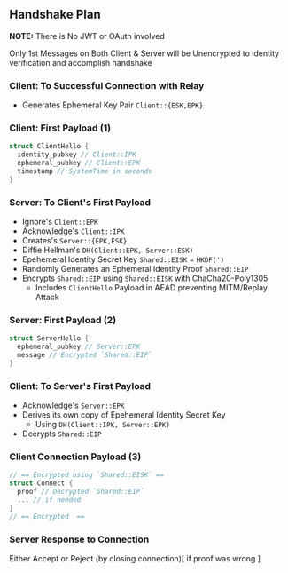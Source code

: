 ## Handshake Plan
**NOTE:** There is No JWT or OAuth involved

Only 1st Messages on Both Client & Server will be Unencrypted to identity verification and accomplish handshake

### Client: To Successful Connection with Relay
- Generates Ephemeral Key Pair `Client::{ESK,EPK}`

### Client: First Payload (1)
```rs
struct ClientHello {
  identity_pubkey // Client::IPK
  ephemeral_pubkey // Client::EPK
  timestamp // SystemTime in seconds
}
```

### Server: To Client's First Payload

- Ignore's `Client::EPK`
- Acknowledge's `Client::IPK`
- Creates's `Server::{EPK,ESK}`
- Diffie Hellman's `DH(Client::EPK, Server::ESK)`
- Epehemeral Identity Secret Key `Shared::EISK` = `HKDF(')`
- Randomly Generates an Ephemeral Identity Proof `Shared::EIP`
- Encrypts `Shared::EIP` using `Shared::EISK` with ChaCha20-Poly1305
  - Includes `ClientHello` Payload in AEAD preventing MITM/Replay Attack

### Server: First Payload (2)
```rs
struct ServerHello {
  ephemeral_pubkey // Server::EPK
  message // Encrypted `Shared::EIP`
}
```

### Client: To Server's First Payload

- Acknowledge's `Server::EPK`
- Derives its own copy of Epehemeral Identity Secret Key
  - Using `DH(Client::IPK, Server::EPK)`
- Decrypts `Shared::EIP`

### Client Connection Payload (3)
```rs
// == Encrypted using `Shared::EISK` ==
struct Connect {
  proof // Decrypted `Shared::EIP`
  ... // if needed
}
// == Encrypted  ==
```



### Server Response to Connection

Either Accept or Reject (by closing connection)[ if proof was wrong ]